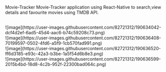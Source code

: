 Movie-Tracker
Movie-Tracker application using React-Native to search,view details and favourite movies using TMDB API.


<br>
![image](https://user-images.githubusercontent.com/82721312/190634042-dcf4d2ef-6ad5-45d4-aac6-b74c59208c73.png)
<br>
![image](https://user-images.githubusercontent.com/82721312/190636408-70199597-0502-4fd6-a5f9-1cb570fad991.png)
<br>
![image](https://user-images.githubusercontent.com/82721312/190636520-ff6d3185-e93c-42a3-b3be-1a5f54d6b8e3.png)
<br>
![image](https://user-images.githubusercontent.com/82721312/190636599-2015b4bd-18d8-4c2b-952f-22300bad064c.png)

